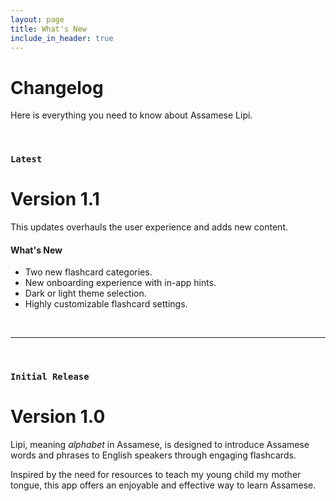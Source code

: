 ```yaml
---
layout: page
title: What's New
include_in_header: true
---
```


# Changelog
Here is everything you need to know about Assamese Lipi.

<br>

### `Latest`
# **Version 1.1**
This updates overhauls the user experience and adds new content.

#### What's New
- Two new flashcard categories. 
- New onboarding experience with in-app hints.
- Dark or light theme selection.
- Highly customizable flashcard settings.

<br>

________
<br>

### `Initial Release`
# **Version 1.0**
Lipi, meaning *alphabet* in Assamese, is designed to introduce Assamese words and phrases to English speakers through engaging flashcards. 

Inspired by the need for resources to teach my young child my mother tongue, this app offers an enjoyable and effective way to learn Assamese.

<br>
